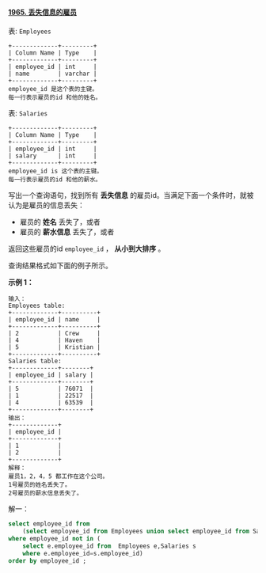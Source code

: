 #### [1965. 丢失信息的雇员](https://leetcode.cn/problems/employees-with-missing-information/)

表: `Employees`

```
+-------------+---------+
| Column Name | Type    |
+-------------+---------+
| employee_id | int     |
| name        | varchar |
+-------------+---------+
employee_id 是这个表的主键。
每一行表示雇员的id 和他的姓名。
```

表: `Salaries`

```
+-------------+---------+
| Column Name | Type    |
+-------------+---------+
| employee_id | int     |
| salary      | int     |
+-------------+---------+
employee_id is 这个表的主键。
每一行表示雇员的id 和他的薪水。
```

写出一个查询语句，找到所有 **丢失信息** 的雇员id。当满足下面一个条件时，就被认为是雇员的信息丢失：

- 雇员的 **姓名** 丢失了，或者
- 雇员的 **薪水信息** 丢失了，或者

返回这些雇员的id  `employee_id` ， **从小到大排序** 。

查询结果格式如下面的例子所示。

**示例 1：**

```
输入：
Employees table:
+-------------+----------+
| employee_id | name     |
+-------------+----------+
| 2           | Crew     |
| 4           | Haven    |
| 5           | Kristian |
+-------------+----------+
Salaries table:
+-------------+--------+
| employee_id | salary |
+-------------+--------+
| 5           | 76071  |
| 1           | 22517  |
| 4           | 63539  |
+-------------+--------+
输出：
+-------------+
| employee_id |
+-------------+
| 1           |
| 2           |
+-------------+
解释：
雇员1，2，4，5 都工作在这个公司。
1号雇员的姓名丢失了。
2号雇员的薪水信息丢失了。
```

解一：

```sql
select employee_id from 
	(select employee_id from Employees union select employee_id from Salaries) as a
where employee_id not in (
    select e.employee_id from  Employees e,Salaries s 
    where e.employee_id=s.employee_id)
order by employee_id ;
```

